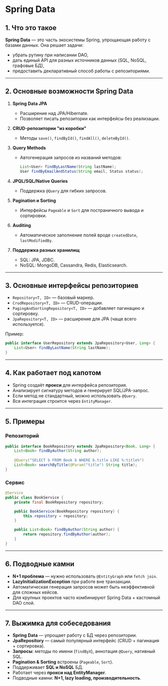 # Spring Data

## 1. Что это такое

**Spring Data** — это часть экосистемы Spring, упрощающая работу с базами данных.
Она решает задачи:

* убрать рутину при написании DAO,
* дать единый API для разных источников данных (SQL, NoSQL, графовые БД),
* предоставить декларативный способ работы с репозиториями.

---

## 2. Основные возможности Spring Data

1. **Spring Data JPA**

    * Расширение над JPA/Hibernate.
    * Позволяет писать репозитории как интерфейсы без реализации.

2. **CRUD-репозитории "из коробки"**

    * Методы `save()`, `findById()`, `findAll()`, `deleteById()`.

3. **Query Methods**

    * Автогенерация запросов из названий методов:

      ```java
      List<User> findByLastName(String lastName);
      User findByEmailAndStatus(String email, Status status);
      ```

4. **JPQL/SQL/Native Queries**

    * Поддержка `@Query` для гибких запросов.

5. **Pagination и Sorting**

    * Интерфейсы `Pageable` и `Sort` для постраничного вывода и сортировки.

6. **Auditing**

    * Автоматическое заполнение полей вроде `createdDate`, `lastModifiedBy`.

7. **Поддержка разных хранилищ**

    * SQL: JPA, JDBC.
    * NoSQL: MongoDB, Cassandra, Redis, Elasticsearch.

---

## 3. Основные интерфейсы репозиториев

* `Repository<T, ID>` — базовый маркер.
* `CrudRepository<T, ID>` — CRUD-операции.
* `PagingAndSortingRepository<T, ID>` — добавляет пагинацию и сортировку.
* `JpaRepository<T, ID>` — расширение для JPA (чаще всего используется).

Пример:

```java
public interface UserRepository extends JpaRepository<User, Long> {
    List<User> findByLastName(String lastName);
}
```

---

## 4. Как работает под капотом

* Spring создаёт **прокси** для интерфейса репозитория.
* Анализирует сигнатуру методов и генерирует SQL/JPA-запрос.
* Если метод не стандартный, можно использовать `@Query`.
* Вся интеграция строится через `EntityManager`.

---

## 5. Примеры

### Репозиторий

```java
public interface BookRepository extends JpaRepository<Book, Long> {
    List<Book> findByAuthor(String author);
    
    @Query("SELECT b FROM Book b WHERE b.title LIKE %:title%")
    List<Book> searchByTitle(@Param("title") String title);
}
```

### Сервис

```java
@Service
public class BookService {
    private final BookRepository repository;

    public BookService(BookRepository repository) {
        this.repository = repository;
    }

    public List<Book> findByAuthor(String author) {
        return repository.findByAuthor(author);
    }
}
```

---

## 6. Подводные камни

* **N+1 проблема** — нужно использовать `@EntityGraph` или `fetch join`.
* **LazyInitializationException** при работе вне транзакции.
* Автоматическая генерация запросов может быть неэффективной для сложных кейсов.
* Для крупных проектов часто комбинируют Spring Data + кастомный DAO слой.

---

## 7. Выжимка для собеседования

* **Spring Data** — упрощает работу с БД через репозитории.
* **JpaRepository** — самый популярный интерфейс (CRUD + пагинация + сортировка).
* **Запросы**: методы по имени (`findByX`), аннотация `@Query`, нативный SQL.
* **Pagination & Sorting** встроены (`Pageable`, `Sort`).
* Поддерживает **SQL и NoSQL** БД.
* Работает через **прокси над EntityManager**.
* Подводные камни: **N+1, lazy loading, производительность**.
